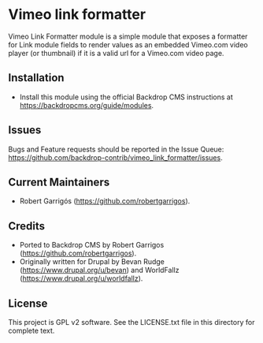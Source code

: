 Vimeo link formatter
======================

Vimeo Link Formatter module is a simple module that exposes a formatter for Link module fields to render values as an embedded Vimeo.com video player (or thumbnail) if it is a valid url for a Vimeo.com video page.

Installation
------------

- Install this module using the official Backdrop CMS instructions at
  https://backdropcms.org/guide/modules.


Issues
------

Bugs and Feature requests should be reported in the Issue Queue:
https://github.com/backdrop-contrib/vimeo_link_formatter/issues.

Current Maintainers
-------------------

- Robert Garrigós (https://github.com/robertgarrigos).

Credits
-------

- Ported to Backdrop CMS by Robert Garrigos (https://github.com/robertgarrigos).
- Originally written for Drupal by
Bevan Rudge (https://www.drupal.org/u/bevan) and WorldFallz (https://www.drupal.org/u/worldfallz).

License
-------

This project is GPL v2 software. See the LICENSE.txt file in this directory for
complete text.
